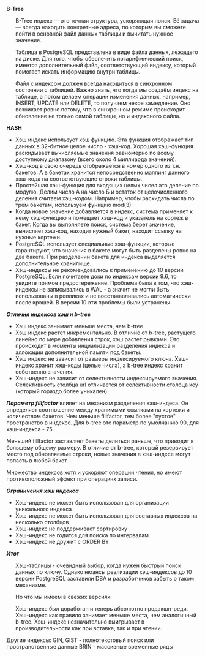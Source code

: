 
**B-Tree**
<ul>
B-Tree индекс — это точная структура, ускоряющая поиск. Её задача — всегда находить конкретные адреса, по которым вы сможете пойти в основной файл данных таблицы и вычитать нужное значение.

Таблица в PostgreSQL представлена в виде файла данных, лежащего на диске. Для того, чтобы обеспечить логарифмический поиск, имеется дополнительный файл, соответствующий индексу, который помогает искать информацию внутри таблицы. 

Файл с индексом должен всегда находиться в синхронном состоянии с таблицей. Важно знать, что когда мы создаём индекс на таблице, а потом делаем операции изменения данных, например, INSERT, UPDATE или DELETE, то получаем некое замедление. Оно возникает ровно потому, что в синхронном режиме происходит обновление не только самой таблицы, но и индексного файла. 
</ul>

**HASH**
<ul>
<li>Хэш индекс использует хэш функцию. Эта функция отображает тип данных в 32-битное целое число - хэш-код. Хорошая хэш-функция раскидывает вычисляемые значения равномерно по всему доступному диапазону (всего около 4 миллиарда значений).</li>

<li>Хэш-код в свою очередь отображается в номер одного из т.н. бакетов. А в бакетах хранится непосредственно маппинг данного хэш-кода на соответствующие строки таблицы.</li>

<li>Простейшая хэш-функция для входящих целых чисел это деление по модулю. Делим число А на число Б и остаток от целочисленного деления считаем хэш-кодом. Например, чтобы раскидать числа по трем бакетам, используем функцию mod(3)</li>

<li>Когда новое значение добавляется в индекс, система применяет к нему хэш-функцию и помещает хэш-код и указатель на кортеж в бакет.
Когда вы выполняете поиск, система берет значение, вычисляет хэш-код, находит нужный бакет, находит ссылку на нужные кортежи.</li>

<li>PostgreSQL использует специальные хэш-функции, которые гарантируют, что значения в бакете могут быть разделены ровно на два бакета. При разделении бакета для индекса выделяется дополнительное хранилище.</li>

<li>Хэш-индексы не рекомендовались к применению до 10 версии PostgreSQL. Если почитаете доки по индексам версии 9.6, то увидите прямое предостережение. Проблема была в том, что хэш-индексы не записывались в WAL - а значит не могли быть использованы в репликах и не восстанавливались автоматически после крэшей. В версии 10 эти проблемы были устранены</li></ul>

***Отличия индексов хэш и b-tree***
<ul>
<li>Хэш индекс занимает меньше места, чем b-tree</li>
<li>Хэш индекс растет инкрементально. В отличие от b-tree, растущего линейно по мере добавления строк, хэш растет рывками. Это происходит в моменты инциализации разделения индекса и аллокации дополнительной памяти под бакеты.</li>
<li>Хэш индекс не зависит от размеры индексируемого ключа. Хэш-индекс хранит хэш-коды (целые числа), а b-tree индекс хранит собственно значения.</li>
<li>Хэш-индекс не зависит от селективности индексируемого значения. Селективность столбца url отличается от селективности столбца key (который гораздо более уникален)</li>
</ul>

***Параметр fillfactor***
влияет на механизм разделения хэш-индеса. Он определяет соотношение между хранимыми ссылками на кортежи и количеством бакетов. Чем меньше fillfactor, тем более "пустое" пространство в индексе.
Для b-tree это параметр по умолчанию 90, для хэш-индекса - 75

Меньший fillfactor заставляет бакеты делиться раньше, что приводит к большему общему размеру. В отличие от b-tree, который резервирует место под обновляемые строки, новые значения в хэш-индесе могут попасть в любой бакет.

Множество индексов хотя и ускоряют операции чтения, но имеют противоположный эффект при операциях записи.

***Ограничения хэш индекса***
<ul>
<li>Хэш-индекс не может быть использован для организации уникального индекса</li>
<li>Хэш-индекс не может быть использован для составных индексов на несколько столбцов</li>
<li>Хэш-индекс не поддерживает сортировку</li>
<li>Хэш-индекс не годится для поиска по интервалам</li>
<li>Хэш-индекс не дружит с ORDER BY</li>
</ul>

***Итог***
<ul>
Хэш-таблицы - очевидный выбор, когда нужен быстрый поиск данных по ключу. Однако нюансы реализации хэш-индексов до 10 версии PostgreSQL заставили DBA и разработчиков забыть о таком механизме.

Но что мы имеем в свежих версиях:

Хэш-индекс был доработан и теперь абсолютно продакшн-реди.
Хэш-индекс как правило занимает меньше места, чем аналогичный b-tree.
Хэш-индекс незначительно выигрывает в производительности как при вставке, так и при чтении.
</ul>

Другие индексы: GIN, GIST - полнотекстовый поиск или пространственные данные
BRIN - массивные временные ряды
